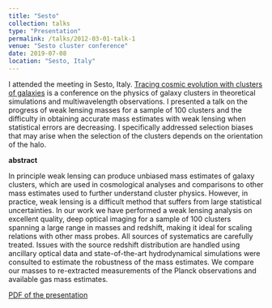 ```yaml
---
title: "Sesto"
collection: talks
type: "Presentation"
permalink: /talks/2012-03-01-talk-1
venue: "Sesto cluster conference"
date: 2019-07-08
location: "Sesto, Italy"
---
```


I attended the meeting in Sesto, Italy. [Tracing cosmic evolution with clusters of galaxies](http://www.sexten-cfa.eu/event/tracing-cosmic-evolution-with-clusters-of-galaxies/) 
is a conference on the physics of galaxy clusters in theoretical simulations and multiwavelength observations.
I presented a talk on the progress of weak lensing masses for a sample of 100 clusters 
and the difficulty in obtaining accurate mass estimates with weak lensing when statistical errors are decreasing. 
I specifically addressed selection biases that may arise when the selection of the clusters depends on the orientation
of the halo.

__abstract__

In principle weak lensing can produce unbiased mass estimates of galaxy clusters, which are used in cosmological analyses 
and comparisons to other mass estimates used to further understand cluster physics. However, in practice, 
weak lensing is a difficult method that suffers from large statistical uncertainties. In our work we have performed 
a weak lensing analysis on excellent quality, deep optical imaging for a sample of 100 clusters spanning a large range 
in masses and redshift, making it ideal for scaling relations with other mass probes. All sources of systematics are 
carefully treated. Issues with the source redshift distribution are handled using ancillary optical data and 
state-of-the-art hydrodynamical simulations were consulted to estimate the robustness of the mass estimates. 
We compare our masses to re-extracted measurements of the Planck observations and available gas mass estimates.

[PDF of the presentation](https://drive.google.com/file/d/1jzOKpKu-jBqWIvLJe1HTDEzILZVhVfyE/view)
